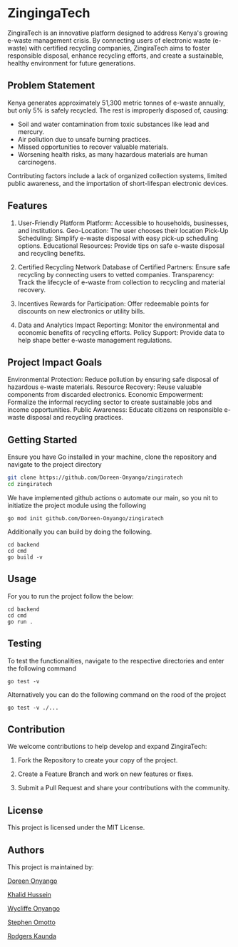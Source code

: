 # ZingingaTech

ZingiraTech is an innovative platform designed to address Kenya's growing e-waste management crisis. By connecting users of electronic waste (e-waste) with certified recycling companies, ZingiraTech  aims to foster responsible disposal, enhance recycling efforts, and create a sustainable, healthy environment for future generations.

## Problem Statement

Kenya generates approximately 51,300 metric tonnes of e-waste annually, but only 5% is safely recycled. The rest is improperly disposed of, causing:

- Soil and water contamination from toxic substances like lead and mercury.
- Air pollution due to unsafe burning practices.
- Missed opportunities to recover valuable materials.
- Worsening health risks, as many hazardous materials are human carcinogens.

Contributing factors include a lack of organized collection systems, limited public awareness, and the importation of short-lifespan electronic devices.

## Features

1. User-Friendly Platform
Platform: Accessible to households, businesses, and institutions.
Geo-Location: The user chooses their location
Pick-Up Scheduling: Simplify e-waste disposal with easy pick-up scheduling options.
Educational Resources: Provide tips on safe e-waste disposal and recycling benefits.

2. Certified Recycling Network
Database of Certified Partners: Ensure safe recycling by connecting users to vetted companies.
Transparency: Track the lifecycle of e-waste from collection to recycling and material recovery.

3. Incentives
Rewards for Participation: Offer redeemable points for discounts on new electronics or utility bills.

4. Data and Analytics
Impact Reporting: Monitor the environmental and economic benefits of recycling efforts.
Policy Support: Provide data to help shape better e-waste management regulations.

## Project Impact Goals

Environmental Protection: Reduce pollution by ensuring safe disposal of hazardous e-waste materials.
Resource Recovery: Reuse valuable components from discarded electronics.
Economic Empowerment: Formalize the informal recycling sector to create sustainable jobs and income opportunities.
Public Awareness: Educate citizens on responsible e-waste disposal and recycling practices.

## Getting Started

Ensure you have Go installed in your machine, clone the repository and navigate to the project directory

```bash
git clone https://github.com/Doreen-Onyango/zingiratech
cd zingiratech
```

We have implemented github actions o automate our main, so you nit to initiatize the project module using the following 

```
go mod init github.com/Doreen-Onyango/zingiratech
```
Additionally you can build by doing the following. 

```
cd backend
cd cmd
go build -v
```

## Usage

For you to run the project follow the below:

```
cd backend
cd cmd
go run .
```

## Testing

To test the functionalities, navigate to the respective directories and enter the following command 
```
go test -v
``` 

Alternatively you can do the following command on the rood of the project

```
go test -v ./...
```

## Contribution
We welcome contributions to help develop and expand ZingiraTech:

1. Fork the Repository to create your copy of the project.

2. Create a Feature Branch and work on new features or fixes.

3. Submit a Pull Request and share your contributions with the community.

## License

This project is licensed under the MIT License.

## Authors

This project is maintained by:

[Doreen Onyango](https://github.com/Doreen-Onyango)

[Khalid Hussein](https://github.com/Kh3rld)

[Wycliffe Onyango](https://github.com/WycliffeAlphus)

[Stephen Omotto](https://github.com/somotto)

[Rodgers Kaunda](https://github.com/karodgers)
